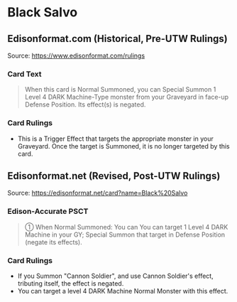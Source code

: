 # Black Salvo

## Edisonformat.com (Historical, Pre-UTW Rulings)

Source: https://www.edisonformat.com/rulings

### Card Text

> When this card is Normal Summoned, you can Special Summon 1 Level 4 DARK Machine-Type monster from your Graveyard in face-up Defense Position. Its effect(s) is negated.

### Card Rulings

*   This is a Trigger Effect that targets the appropriate monster in your Graveyard. Once the target is Summoned, it is no longer targeted by this card.

## Edisonformat.net (Revised, Post-UTW Rulings)

Source: https://edisonformat.net/card?name=Black%20Salvo

### Edison-Accurate PSCT

> ① When Normal Summoned: You can You can target 1 Level 4 DARK Machine in your GY; Special Summon that target in Defense Position (negate its effects).

### Card Rulings

*   If you Summon "Cannon Soldier", and use Cannon Soldier's effect, tributing itself, the effect is negated.
*   You can target a level 4 DARK Machine Normal Monster with this effect.
            